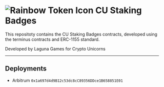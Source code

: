 # ![Rainbow Token Icon](https://arweave.net/2WsHDkuWD-st1_i-tin94XhNMVmnzIPdLXcRS0Ynq14) CU Staking Badges

This repositoty contains the CU Staking Badges contracts, developed using the terminus contracts and ERC-1155 standard.

Developed by Laguna Games for Crypto Unicorns

---

## Deployments

- Arbitrum `0x1a697d4d9B12c53dc8cC89356DDce1B658851E01`
